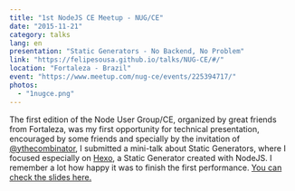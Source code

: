 ```yaml
---
title: "1st NodeJS CE Meetup - NUG/CE"
date: "2015-11-21"
category: talks
lang: en
presentation: "Static Generators - No Backend, No Problem"
link: "https://felipesousa.github.io/talks/NUG-CE/#/"
location: "Fortaleza - Brazil"
event: "https://www.meetup.com/nug-ce/events/225394717/"
photos:
  - "1nugce.png"
---
```


The first edition of the Node User Group/CE, organized by great friends from Fortaleza, was my first opportunity for technical presentation, encouraged by some friends and specially by the invitation of [@ythecombinator](https://ythecombinator.space), I submitted a mini-talk about Static Generators, where I focused especially on [Hexo](https://hexo.io), a Static Generator created with NodeJS. I remember a lot how happy it was to finish the first performance. [You can check the slides here.](https://felipesousa.github.io/talks/NUG-CE/#/)
